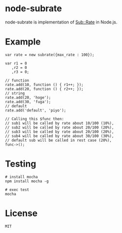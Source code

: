 # node-subrate

node-subrate is implementation of [Sub::Rate](https://github.com/typester/Sub-Rate) in Node.js.

# Example

    var rate = new subrate({max_rate : 100});

    var r1 = 0
       ,r2 = 0
       ,r3 = 0;

    // function
    rate.add(10, function () { r1++; });
    rate.add(20, function () { r2++; });
    // string
    rate.add(20, 'hoge');
    rate.add(30, 'fuga');
    // default
    rate.add('default', 'piyo');

    // Calling this $func then:
    // sub1 will be called by rate about 10/100 (10%),
    // sub2 will be called by rate about 20/100 (20%),
    // sub3 will be called by rate about 20/100 (20%),
    // sub4 will be called by rate about 30/100 (30%),
    // default sub will be called in rest case (20%),
    func->();

# Testing

    # install mocha
    npm install mocha -g

    # exec test
    mocha

# License

    MIT
